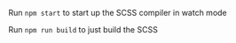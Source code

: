 Run `npm start` to start up the SCSS compiler in watch mode

Run `npm run build` to just build the SCSS